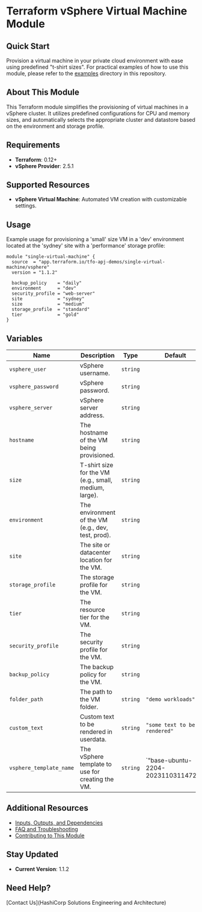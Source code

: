 # Terraform vSphere Virtual Machine Module



## Quick Start
Provision a virtual machine in your private cloud environment with ease using predefined "t-shirt sizes".
For practical examples of how to use this module, please refer to the [examples](./example) directory in this repository.

## About This Module
This Terraform module simplifies the provisioning of virtual machines in a vSphere cluster. It utilizes predefined configurations for CPU and memory sizes, and automatically selects the appropriate cluster and datastore based on the environment and storage profile.

## Requirements
- **Terraform**: 0.12+
- **vSphere Provider**: 2.5.1

## Supported Resources
- **vSphere Virtual Machine**: Automated VM creation with customizable settings.

## Usage

Example usage for provisioning a 'small' size VM in a 'dev' environment located at the 'sydney' site with a 'performance' storage profile:

```hcl
module "single-virtual-machine" {
  source  = "app.terraform.io/tfo-apj-demos/single-virtual-machine/vsphere"
  version = "1.1.2"

  backup_policy    = "daily"
  environment      = "dev"
  security_profile = "web-server"
  site             = "sydney"
  size             = "medium"
  storage_profile  = "standard"
  tier             = "gold"
}
```

## Variables

| Name                    | Description                                           | Type     | Default                            | Required |
|-------------------------|-------------------------------------------------------|----------|------------------------------------|:--------:|
| `vsphere_user`          | vSphere username.                                     | `string` |                                    | Yes      |
| `vsphere_password`      | vSphere password.                                     | `string` |                                    | Yes      |
| `vsphere_server`        | vSphere server address.                               | `string` |                                    | Yes      |
| `hostname`              | The hostname of the VM being provisioned.             | `string` |                                    | Yes      |
| `size`                  | T-shirt size for the VM (e.g., small, medium, large). | `string` |                                    | Yes      |
| `environment`           | The environment of the VM (e.g., dev, test, prod).    | `string` |                                    | Yes      |
| `site`                  | The site or datacenter location for the VM.           | `string` |                                    | Yes      |
| `storage_profile`       | The storage profile for the VM.                       | `string` |                                    | Yes      |
| `tier`                  | The resource tier for the VM.                         | `string` |                                    | Yes      |
| `security_profile`      | The security profile for the VM.                      | `string` |                                    | No       |
| `backup_policy`         | The backup policy for the VM.                         | `string` |                                    | No       |
| `folder_path`           | The path to the VM folder.                            | `string` | `"demo workloads"`                 | No       |
| `custom_text`           | Custom text to be rendered in userdata.               | `string` | `"some text to be rendered"`       | No       |
| `vsphere_template_name` | The vSphere template to use for creating the VM.      | `string` | `"base-ubuntu-2204-20231103114728"'| No       |

## Additional Resources
- [Inputs, Outputs, and Dependencies](#additional-resources)
- [FAQ and Troubleshooting](#faq)
- [Contributing to This Module](#contributing)

## Stay Updated
- **Current Version**: 1.1.2

## Need Help?
[Contact Us](HashiCorp Solutions Engineering and Architecture)
